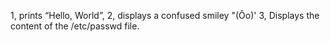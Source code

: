 1, prints “Hello, World”,
2, displays a confused smiley "(Ôo)'
3, Displays the content of the /etc/passwd file.

